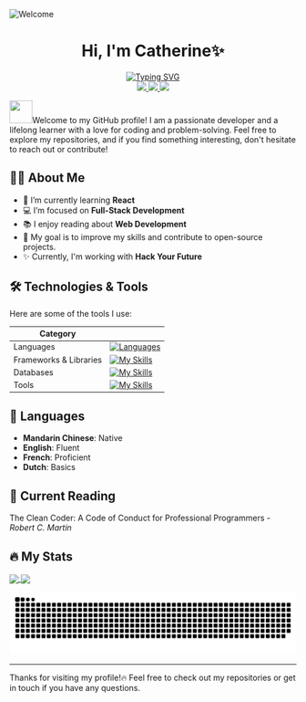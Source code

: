 ![Welcome](https://capsule-render.vercel.app/api?type=venom&color=auto&height=150&section=header&text=Bienvenue/%20Welcome/%20歡迎/%20Welkom&fontSize=50&theme=gruvbox_light&animation=fadeIn)

<h1 align="center">Hi, I'm Catherine✨</h1>

<div align="center">
    <a href="https://git.io/typing-svg"><img src="https://readme-typing-svg.demolab.com?font=Roboto&weight=600&size=34&pause=1000&color=BF8930&background=427B5800&width=435&lines=Full-Stack+Developer;Woman+in+Technology;A+chocoholic!+%F0%9F%8D%AB" alt="Typing SVG" /></a>
    <br />
    <a href="mailto:catherine.idv@gmail.co">
    <img src="https://img.shields.io/badge/Gmail-D14836?style=for-the-badge&logo=gmail&logoColor=white" />
    </a> 
    <a target="_blank" href="https://www.linkedin.com/in/kaohsinlin/">
    <img src="https://img.shields.io/badge/LinkedIn-0077B5?style=for-the-badge&logo=linkedin&logoColor=white" />
    </a>
    <a target="_blank" href="https://catherinelin.netlify.app/">
    <img src="https://img.shields.io/badge/Portfolio-255E63?style=for-the-badge&logo=About.me&logoColor=white" />
    </a>

</div>

<img src="https://media.tenor.com/C-G3GF2Fm-YAAAAi/sabobatage-boba-card-game.gif" width="40" height="40"/>Welcome to my GitHub profile! I am a passionate developer and a lifelong learner with a love for coding and problem-solving. Feel free to explore my repositories, and if you find something interesting, don't hesitate to reach out or contribute!

## 👩‍💻 About Me

- 🌱 I’m currently learning **React**
- 💻 I’m focused on **Full-Stack Development**
- 📚 I enjoy reading about **Web Development**
- 🎯 My goal is to improve my skills and contribute to open-source projects.
- ✨ Currently, I'm working with **Hack Your Future**

## 🛠️ Technologies & Tools

Here are some of the tools I use:

| Category               |                                                                                               |
| ---------------------- | --------------------------------------------------------------------------------------------- |
| Languages              | [![Languages](https://skillicons.dev/icons?i=js,html,css,python)](https://skillicons.dev)     |
| Frameworks & Libraries | [![My Skills](https://skillicons.dev/icons?i=react,nodejs,bootstrap)](https://skillicons.dev) |
| Databases              | [![My Skills](https://skillicons.dev/icons?i=mysql,mongodb,firebase)](https://skillicons.dev) |
| Tools                  | [![My Skills](https://skillicons.dev/icons?i=git,github,vscode)](https://skillicons.dev)      |

## 💬 Languages

- **Mandarin Chinese**: Native
- **English**: Fluent
- **French**: Proficient
- **Dutch**: Basics

## 📕 Current Reading

The Clean Coder: A Code of Conduct for Professional Programmers - _Robert C. Martin_

## 🔥 My Stats

<a href="https://github.com/boba-milktea/github-readme-stats">
  <img width="48%" align="center" src="https://github-readme-stats.vercel.app/api?username=boba-milktea&theme=gruvbox&show_icons=true&rank_icon=github" />
</a>
<a href="https://github.com/boba-milktea/convoychat">
  <img width="46%" align="center" src="https://github-readme-stats.vercel.app/api/top-langs/?username=boba-milktea&layout=compact&hide=html,css&langs_count=10&theme=gruvbox&card_width=320" />
</a>

![snake gif](https://github.com/boba-milktea/boba-milktea/blob/output/github-snake-dark.svg)

---

Thanks for visiting my profile!🔥 Feel free to check out my repositories or get in touch if you have any questions.
